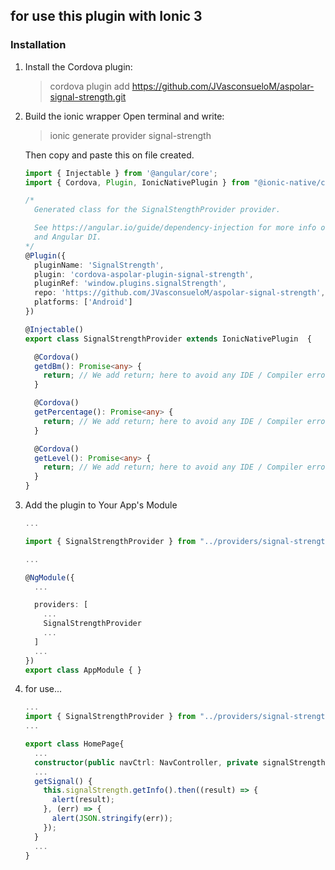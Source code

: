 ## for use this plugin with Ionic 3
### Installation
1. Install the Cordova plugin:
    > cordova plugin add https://github.com/JVasconsueloM/aspolar-signal-strength.git

2. Build the ionic wrapper
    Open terminal and write:
    > ionic generate provider signal-strength

    Then copy and paste this on file created.

    ```typescript
    import { Injectable } from '@angular/core';
    import { Cordova, Plugin, IonicNativePlugin } from "@ionic-native/core";

    /*
      Generated class for the SignalStengthProvider provider.

      See https://angular.io/guide/dependency-injection for more info on providers
      and Angular DI.
    */
    @Plugin({
      pluginName: 'SignalStrength',
      plugin: 'cordova-aspolar-plugin-signal-strength',
      pluginRef: 'window.plugins.signalStrength',
      repo: 'https://github.com/JVasconsueloM/aspolar-signal-strength',
      platforms: ['Android']
    })

    @Injectable()
    export class SignalStrengthProvider extends IonicNativePlugin  {

      @Cordova()
      getdBm(): Promise<any> {
        return; // We add return; here to avoid any IDE / Compiler errors
      }

      @Cordova()
      getPercentage(): Promise<any> {
        return; // We add return; here to avoid any IDE / Compiler errors
      }

      @Cordova()
      getLevel(): Promise<any> {
        return; // We add return; here to avoid any IDE / Compiler errors
      }
    }

    ```
3. Add the plugin to Your App's Module
    ```typescript
    ...

    import { SignalStrengthProvider } from "../providers/signal-strength/signal-strength";

    ...

    @NgModule({
      ...

      providers: [
        ...
        SignalStrengthProvider
        ...
      ]
      ...
    })
    export class AppModule { }

    ```

4. for use... 
    ```typescript
    ...
    import { SignalStrengthProvider } from "../providers/signal-strength/signal-strength";
    ...

    export class HomePage{
      ...
      constructor(public navCtrl: NavController, private signalStrength: SignalStrengthProvider) {}
      ...
      getSignal() {
        this.signalStrength.getInfo().then((result) => {
          alert(result);
        }, (err) => {
          alert(JSON.stringify(err));
        });
      }
      ...
    }
    ```




